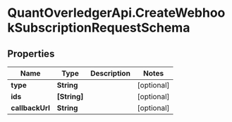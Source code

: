 # QuantOverledgerApi.CreateWebhookSubscriptionRequestSchema

## Properties

Name | Type | Description | Notes
------------ | ------------- | ------------- | -------------
**type** | **String** |  | [optional] 
**ids** | **[String]** |  | [optional] 
**callbackUrl** | **String** |  | [optional] 


